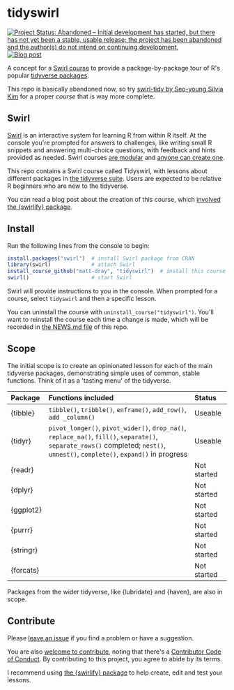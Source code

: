 # tidyswirl

<!-- badges: start -->
[![Project Status: Abandoned – Initial development has started, but there has not yet been a stable, usable release; the project has been abandoned and the author(s) do not intend on continuing development.](https://www.repostatus.org/badges/latest/abandoned.svg)](https://www.repostatus.org/#abandoned)
[![Blog post](https://img.shields.io/badge/rostrum.blog-post-008900?labelColor=000000&logo=data%3Aimage%2Fgif%3Bbase64%2CR0lGODlhEAAQAPEAAAAAABWCBAAAAAAAACH5BAlkAAIAIf8LTkVUU0NBUEUyLjADAQAAACwAAAAAEAAQAAAC55QkISIiEoQQQgghRBBCiCAIgiAIgiAIQiAIgSAIgiAIQiAIgRAEQiAQBAQCgUAQEAQEgYAgIAgIBAKBQBAQCAKBQEAgCAgEAoFAIAgEBAKBIBAQCAQCgUAgEAgCgUBAICAgICAgIBAgEBAgEBAgEBAgECAgICAgECAQIBAQIBAgECAgICAgICAgECAQECAQICAgICAgICAgEBAgEBAgEBAgICAgICAgECAQIBAQIBAgECAgICAgIBAgECAQECAQIBAgICAgIBAgIBAgEBAgECAgECAgICAgICAgECAgECAgQIAAAQIKAAAh%2BQQJZAACACwAAAAAEAAQAAAC55QkIiESIoQQQgghhAhCBCEIgiAIgiAIQiAIgSAIgiAIQiAIgRAEQiAQBAQCgUAQEAQEgYAgIAgIBAKBQBAQCAKBQEAgCAgEAoFAIAgEBAKBIBAQCAQCgUAgEAgCgUBAICAgICAgIBAgEBAgEBAgEBAgECAgICAgECAQIBAQIBAgECAgICAgICAgECAQECAQICAgICAgICAgEBAgEBAgEBAgICAgICAgECAQIBAQIBAgECAgICAgIBAgECAQECAQIBAgICAgIBAgIBAgEBAgECAgECAgICAgICAgECAgECAgQIAAAQIKAAA7)](https://www.rostrum.blog/2019/11/02/tidyswirl/)
<!-- badges: end -->

A concept for a [Swirl course](https://swirlstats.com/) to provide a package-by-package tour of R's popular [tidyverse packages](https://www.tidyverse.org/).

This repo is basically abandoned now, so try [swirl-tidy by Seo-young Silvia Kim](https://github.com/sysilviakim/swirl-tidy) for a proper _course_ that is way more complete.

## Swirl

[Swirl](https://swirlstats.com/) is an interactive system for learning R from within R itself. At the console you're prompted for answers to challenges, like writing small R snippets and answering multi-choice questions, with feedback and hints provided as needed. Swirl courses [are modular](http://swirlstats.com/scn/index.html) and [anyone can create one](http://swirlstats.com/swirlify/). 

This repo contains a Swirl course called Tidyswirl, with lessons about different packages in [the tidyverse suite](https://www.tidyverse.org/). Users are expected to be relative R beginners who are new to the tidyverse.

You can read a blog post about the creation of this course, which [involved the {swirlify} package](https://www.rostrum.blog/2019/05/10/swirlify/).

## Install

Run the following lines from the console to begin:

``` r
install.packages("swirl")  # install Swirl package from CRAN
library(swirl)             # attach Swirl
install_course_github("matt-dray", "tidyswirl")  # install this course
swirl()                    # start Swirl
```

Swirl will provide instructions to you in the console. When prompted for a course, select `tidyswirl` and then a specific lesson.

You can uninstall the course with `uninstall_course("tidyswirl")`. You'll want to reinstall the course each time a change is made, which will be recorded in [the NEWS.md file](https://github.com/matt-dray/tidyswirl/blob/master/NEWS.md) of this repo.

## Scope

The initial scope is to create an opinionated lesson for each of the main tidyverse packages, demonstrating simple uses of common, stable functions. Think of it as a 'tasting menu' of the tidyverse.

| Package | Functions included | Status |
| :-- | :------------ | :---- |
| {tibble} | `tibble()`, `tribble()`, `enframe()`, `add_row()`, `add _column()` | Useable |
| {tidyr} | `pivot_longer()`, `pivot_wider()`, `drop_na()`, `replace_na()`, `fill()`, `separate()`, `separate_rows()` completed; `nest()`, `unnest()`, `complete()`, `expand()` in progress | Useable |
| {readr} | | Not started |
| {dplyr} | | Not started |
| {ggplot2} | | Not started |
| {purrr} | | Not started |
| {stringr} | | Not started |
| {forcats} | | Not started |

Packages from the wider tidyverse, like {lubridate} and {haven}, are also in scope.

## Contribute

Please [leave an issue](https://github.com/matt-dray/tidyswirl/issues) if you find a problem or have a suggestion. 

You are also [welcome to contribute](https://github.com/matt-dray/tidyswirl/blob/master/CONTRIBUTING.md), noting that there's a [Contributor Code of Conduct](CODE_OF_CONDUCT.md). By contributing to this project, you agree to abide by its terms.

I recommend using [the {swirlify} package](http://swirlstats.com/swirlify/) to help create, edit and test your lessons.
